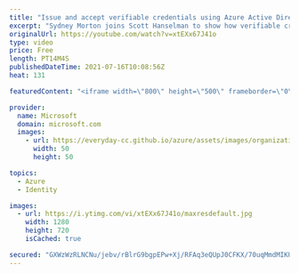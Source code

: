 ```yaml
---
title: "Issue and accept verifiable credentials using Azure Active Directory | Azure Friday"
excerpt: "Sydney Morton joins Scott Hanselman to show how verifiable credentials enable you to own and prove who you are in the digital world. See how to enable decentralized identity through seamless user and developer experiences.  ⏩ 0:00 – Intro ⏩ 0:37 – Overview ⏩ 3:01 – Demo – end user experience ⏩ 6:14 –"
originalUrl: https://youtube.com/watch?v=xtEXx67J41o
type: video
price: Free
length: PT14M4S
publishedDateTime: 2021-07-16T10:08:56Z
heat: 131

featuredContent: "<iframe width=\"800\" height=\"500\" frameborder=\"0\" src=\"https://www.youtube.com/embed/xtEXx67J41o\" allow=\"accelerometer; autoplay; encrypted-media; gyroscope; picture-in-picture\" allowfullscreen></iframe>"

provider:
  name: Microsoft
  domain: microsoft.com
  images:
    - url: https://everyday-cc.github.io/azure/assets/images/organizations/microsoft.com-50x50.jpg
      width: 50
      height: 50

topics:
  - Azure
  - Identity

images:
  - url: https://i.ytimg.com/vi/xtEXx67J41o/maxresdefault.jpg
    width: 1280
    height: 720
    isCached: true

secured: "GXWzWzRLNCNu/jebv/rBlrG9bgpEPw+Xj/RFAq3eQUpJ0CFKX/70uqMmdMIKUgQC0c+UCw807DruQg8tkSWtO8r4h3aoEX/4lIA3VHab8UJ2jJCwBrn/uoizDSYjGtSirYSg1DYcvHuTZPv5yoV5IBRJ+18xMSNQO63hkIbs+cBDg8MbXhyowr2392C9vVXKjmqlZHezwgpj/ig52tByjfwANyzLuYoRk9mFaxXrWhMa7YjRetvq3bJzDvKNGae8+3Bda5J1WbQXcoGGfufa24A2b3TN6df6i4abXQBFkd4D5Y4wXUrjidLRynHNcWqIFbYTabv1gjUcMjUKDHWLgdrFsVYSenOyOp+g3dZ9hWWUYIsBLaWpi5nUqaNr39Zz4MSVPNdO8Z0UeySlkZpiYOEF/C5y+hQN2VdUzU4kcMs=;Y5KQToALQHvhEJPOMli/KA=="
---
```


